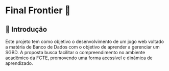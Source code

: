 # Final Frontier 👾

## 📖 Introdução

Este projeto tem como objetivo o desenvolvimento de um jogo web voltado a matéria de Banco de Dados com o objetivo de aprender a gerenciar um SGBD. A proposta busca facilitar o compreendimento no ambiente acadêmico da FCTE, promovendo uma forma acessível e dinâmica de aprendizado.


